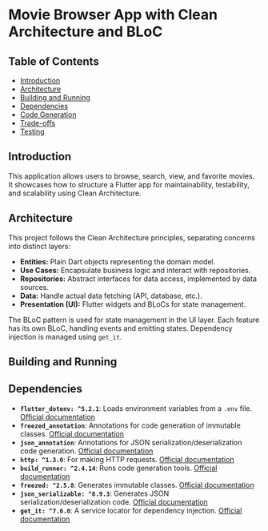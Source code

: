 # Movie Browser App with Clean Architecture and BLoC

## Table of Contents

- [Introduction](#introduction)
- [Architecture](#architecture)
- [Building and Running](#building-and-running)
- [Dependencies](#dependencies)
- [Code Generation](#code-generation)
- [Trade-offs](#trade-offs)
- [Testing](#testing)

## Introduction

This application allows users to browse, search, view, and favorite movies. It showcases how to
structure a Flutter app for maintainability, testability, and scalability using Clean Architecture.

## Architecture

This project follows the Clean Architecture principles, separating concerns into distinct layers:

- **Entities:** Plain Dart objects representing the domain model.
- **Use Cases:** Encapsulate business logic and interact with repositories.
- **Repositories:** Abstract interfaces for data access, implemented by data sources.
- **Data:** Handle actual data fetching (API, database, etc.).
- **Presentation (UI):**  Flutter widgets and BLoCs for state management.

The BLoC pattern is used for state management in the UI layer. Each feature has its own BLoC,
handling events and emitting states. Dependency injection is managed using `get_it`.

## Building and Running

## Dependencies

- **`flutter_dotenv: ^5.2.1`**: Loads environment variables from a `.env`
  file. [Official documentation](https://pub.dev/packages/flutter_dotenv)
- **`freezed_annotation`**: Annotations for code generation of immutable
  classes. [Official documentation](https://pub.dev/packages/freezed_annotation)
- **`json_annotation`**: Annotations for JSON serialization/deserialization code
  generation. [Official documentation](https://pub.dev/packages/json_annotation)
- **`http: ^1.3.0`**: For making HTTP
  requests. [Official documentation](https://pub.dev/packages/http)
- **`build_runner: ^2.4.14`**: Runs code generation
  tools. [Official documentation](https://pub.dev/packages/build_runner)
- **`freezed: ^2.5.8`**: Generates immutable
  classes. [Official documentation](https://pub.dev/packages/freezed)
- **`json_serializable: ^6.9.3`**: Generates JSON serialization/deserialization
  code. [Official documentation](https://pub.dev/packages/json_serializable)
- **`get_it: ^7.6.0`**: A service locator for dependency
  injection. [Official documentation](https://pub.dev/packages/get_it)
